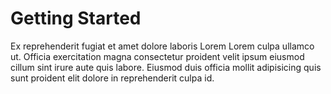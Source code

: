 # Getting Started

Ex reprehenderit fugiat et amet dolore laboris Lorem Lorem culpa ullamco ut. Officia exercitation magna consectetur proident velit ipsum eiusmod cillum sint irure aute quis labore. Eiusmod duis officia mollit adipisicing quis sunt proident elit dolore in reprehenderit culpa id.
